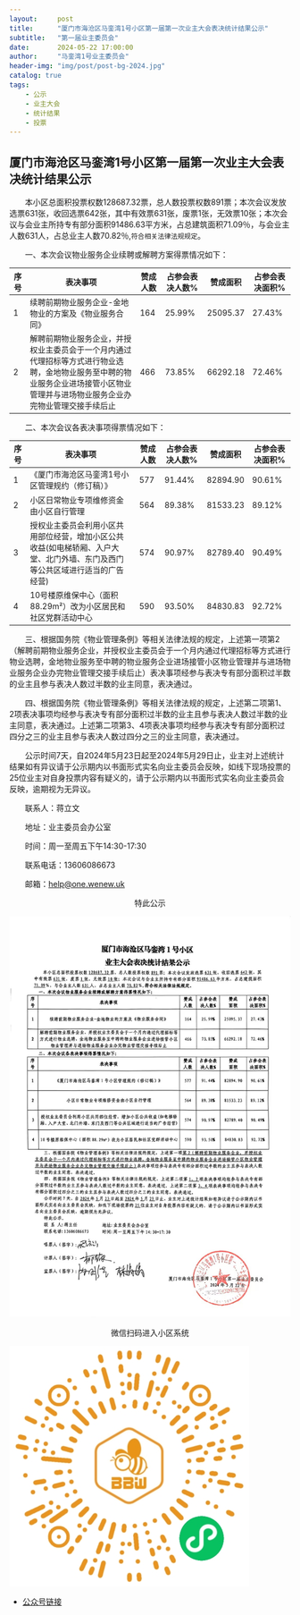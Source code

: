 ```yaml
---
layout:     post
title:      "厦门市海沧区马銮湾1号小区第一届第一次业主大会表决统计结果公示"
subtitle:   "第一届业主委员会"
date:       2024-05-22 17:00:00
author:     "马銮湾1号业主委员会"
header-img: "img/post/post-bg-2024.jpg"
catalog: true
tags:
    - 公示
    - 业主大会
    - 统计结果
    - 投票
---
```




## 厦门市海沧区马銮湾1号小区第一届第一次业主大会表决统计结果公示

&emsp;&emsp;本小区总面积投票权数128687.32票，总人数投票权数891票；本次会议发放选票631张，收回选票642张，其中有效票631张，废票1张，无效票10张；本次会议与会业主所持专有部分面积91486.63平方米，占总建筑面积71.09％，与会业主人数631人，占总业主人数70.82％,`符合相关法律法规规定`。

&emsp;&emsp;一、本次会议物业服务企业续聘或解聘方案得票情况如下：

| 序号 | 表决事项                                                                                                                                                                         | 赞成人数 | 占参会表决人数% | 赞成面积 | 占参会表决面积% |
|------|----------------------------------------------------------------------------------------------------------------------------------------------------------------------------------|----------|-----------------|----------|-----------------|
| 1    | 续聘前期物业服务企业-金地物业的方案及《物业服务合同》                                                                                                                            | 164      | 25.99%          | 25095.37 | 27.43%          |
| 2    | 解聘前期物业服务企业，并授权业主委员会于一个月内通过代理招标等方式进行物业选聘，金地物业服务至中聘的物业服务企业进场接管小区物业管理并与进场物业服务企业办完物业管理交接手续后止 | 466      | 73.85%          | 66292.18 | 72.46%          |

&emsp;&emsp;二、本次会议各表决事项得票情况如下：

| 序号 | 表决事项                                                                                                                                                   | 赞成人数 | 占参会表决人数% | 赞成面积 | 占参会表决面积% |
|------|------------------------------------------------------------------------------------------------------------------------------------------------------------|----------|-----------------|----------|-----------------|
| 1    | 《厦门市海沧区马銮湾1号小区管理规约（修订稿）》                                                                                                            | 577      | 91.44%          | 82894.90 | 90.61%          |
| 2    | 小区日常物业专项维修资金由小区自行管理                                                                                                                     | 564      | 89.38%          | 81533.23 | 89.12%          |
| 3    | 授权业主委员会利用小区共用部位经营，增加小区公共收益(如电梯轿厢、入户大堂、北门外墙、东门及西门等公共区域进行适当的广告经营)| 574      | 90.97%          | 82789.40 | 90.49%          |
| 4    | 10号楼原维保中心（面积88.29m²）改为小区居民和社区党群活动中心                                                                                              | 590      | 93.50%          | 84830.83 | 92.72%          |

&emsp;&emsp;三、根据国务院《物业管理条例》等相关法律法规的规定，上述第一项第2（解聘前期物业服务企业，并授权业主委员会于一个月内通过代理招标等方式进行物业选聘，金地物业服务至中聘的物业服务企业进场接管小区物业管理并与进场物业服务企业办完物业管理交接手续后止）表决事项经参与表决专有部分面积过半数的业主且参与表决人数过半数的业主同意，表决通过。

&emsp;&emsp;四、根据国务院《物业管理条例》等相关法律法规的规定，上述第二项第1、2项表决事项均经参与表决专有部分面积过半数的业主且参与表决人数过半数的业主同意，表决通过。上述第二项第3、4项表决事项均经参与表决专有部分面积过四分之三的业主且参与表决人数过四分之三的业主同意，表决通过。

&emsp;&emsp;公示时间7天，自2024年5月23日起至2024年5月29日止，业主对上述统计结果如有异议请于公示期内以书面形式实名向业主委员会反映，如线下现场投票的25位业主对自身投票内容有疑义的，请于公示期内以书面形式实名向业主委员会反映，逾期视为无异议。

&emsp;&emsp;联系人：蒋立文     

&emsp;&emsp;地址：业主委员会办公室  

&emsp;&emsp;时间：周一至周五下午14:30-17:30

&emsp;&emsp;联系电话：13606086673

&emsp;&emsp;邮箱：help@one.wenew.uk

<center>特此公示</center>

![](\img\in-post\2024-5-22投票公示.jpg)

<center>微信扫码进入小区系统</center>

![](\img\in-post\蜂窝智家.jpg)

- [公众号链接](https://mp.weixin.qq.com/s/q9Evsc2wdt0q7zbaiPHc0g)
